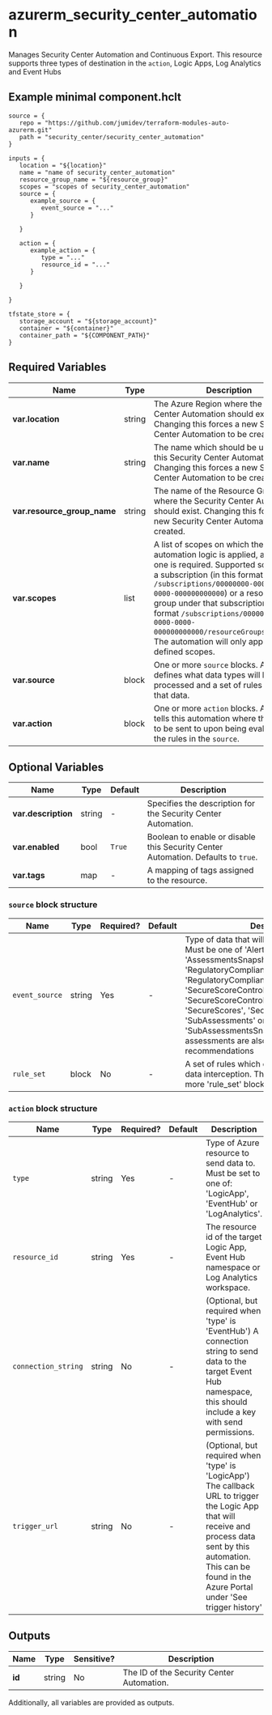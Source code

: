 # azurerm_security_center_automation

Manages Security Center Automation and Continuous Export. This resource supports three types of destination in the `action`, Logic Apps, Log Analytics and Event Hubs

## Example minimal component.hclt

```hcl
source = {
   repo = "https://github.com/jumidev/terraform-modules-auto-azurerm.git" 
   path = "security_center/security_center_automation" 
}

inputs = {
   location = "${location}" 
   name = "name of security_center_automation" 
   resource_group_name = "${resource_group}" 
   scopes = "scopes of security_center_automation" 
   source = {
      example_source = {
         event_source = "..."   
      }
  
   }
 
   action = {
      example_action = {
         type = "..."   
         resource_id = "..."   
      }
  
   }
 
}

tfstate_store = {
   storage_account = "${storage_account}" 
   container = "${container}" 
   container_path = "${COMPONENT_PATH}" 
}

```

## Required Variables

| Name | Type |  Description |
| ---- | --------- |  ----------- |
| **var.location** | string |  The Azure Region where the Security Center Automation should exist. Changing this forces a new Security Center Automation to be created. | 
| **var.name** | string |  The name which should be used for this Security Center Automation. Changing this forces a new Security Center Automation to be created. | 
| **var.resource_group_name** | string |  The name of the Resource Group where the Security Center Automation should exist. Changing this forces a new Security Center Automation to be created. | 
| **var.scopes** | list |  A list of scopes on which the automation logic is applied, at least one is required. Supported scopes are a subscription (in this format `/subscriptions/00000000-0000-0000-0000-000000000000`) or a resource group under that subscription (in the format `/subscriptions/00000000-0000-0000-0000-000000000000/resourceGroups/example`). The automation will only apply on defined scopes. | 
| **var.source** | block |  One or more `source` blocks. A `source` defines what data types will be processed and a set of rules to filter that data. | 
| **var.action** | block |  One or more `action` blocks. An `action` tells this automation where the data is to be sent to upon being evaluated by the rules in the `source`. | 

## Optional Variables

| Name | Type |  Default  |  Description |
| ---- | --------- |  ----------- | ----------- |
| **var.description** | string |  -  |  Specifies the description for the Security Center Automation. | 
| **var.enabled** | bool |  `True`  |  Boolean to enable or disable this Security Center Automation. Defaults to `true`. | 
| **var.tags** | map |  -  |  A mapping of tags assigned to the resource. | 

### `source` block structure

| Name | Type | Required? | Default | Description |
| ---- | ---- | --------- | ------- | ----------- |
| `event_source` | string | Yes | - | Type of data that will trigger this automation. Must be one of 'Alerts', 'Assessments', 'AssessmentsSnapshot', 'RegulatoryComplianceAssessment', 'RegulatoryComplianceAssessmentSnapshot', 'SecureScoreControls', 'SecureScoreControlsSnapshot', 'SecureScores', 'SecureScoresSnapshot', 'SubAssessments' or 'SubAssessmentsSnapshot'. Note. assessments are also referred to as recommendations |
| `rule_set` | block | No | - | A set of rules which evaluate upon event and data interception. This is defined in one or more 'rule_set' blocks. |

### `action` block structure

| Name | Type | Required? | Default | Description |
| ---- | ---- | --------- | ------- | ----------- |
| `type` | string | Yes | - | Type of Azure resource to send data to. Must be set to one of: 'LogicApp', 'EventHub' or 'LogAnalytics'. |
| `resource_id` | string | Yes | - | The resource id of the target Logic App, Event Hub namespace or Log Analytics workspace. |
| `connection_string` | string | No | - | (Optional, but required when 'type' is 'EventHub') A connection string to send data to the target Event Hub namespace, this should include a key with send permissions. |
| `trigger_url` | string | No | - | (Optional, but required when 'type' is 'LogicApp') The callback URL to trigger the Logic App that will receive and process data sent by this automation. This can be found in the Azure Portal under 'See trigger history' |



## Outputs

| Name | Type | Sensitive? | Description |
| ---- | ---- | --------- | --------- |
| **id** | string | No  | The ID of the Security Center Automation. | 

Additionally, all variables are provided as outputs.
